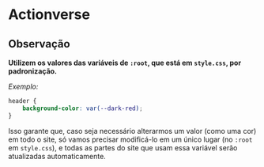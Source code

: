 # Actionverse

## Observação

__Utilizem os valores das variáveis de `:root`, que está em `style.css`, por padronização.__

_Exemplo:_

```css
header {
    background-color: var(--dark-red);
}
```
Isso garante que, caso seja necessário alterarmos um valor (como uma cor) em todo o site, só vamos precisar modificá-lo em um único lugar (no `:root` em `style.css`), e todas as partes do site que usam essa variável serão atualizadas automaticamente.
